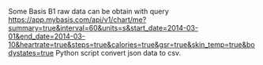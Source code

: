 Some Basis B1 raw data can be obtain with query https://app.mybasis.com/api/v1/chart/me?summary=true&interval=60&units=s&start_date=2014-03-01&end_date=2014-03-10&heartrate=true&steps=true&calories=true&gsr=true&skin_temp=true&bodystates=true
Python script convert json data to csv.
